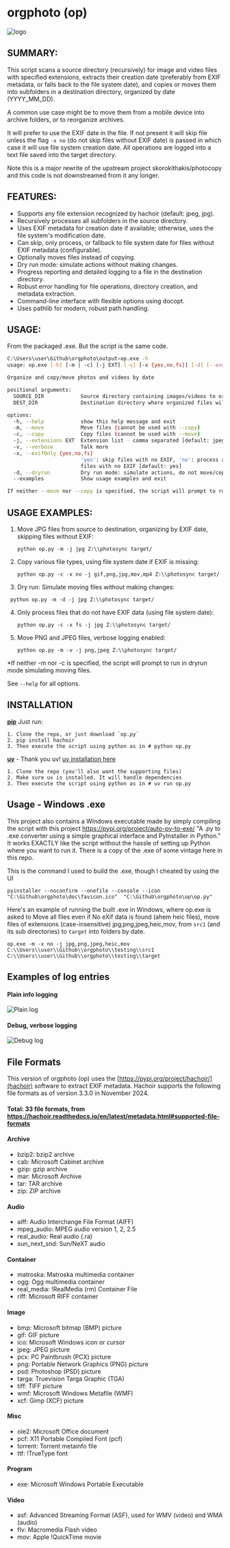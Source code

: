 orgphoto (op)
=========

![logo](doc/logo.png)

SUMMARY:
--------

This script scans a source directory (recursively) for image and video files with specified extensions,
extracts their creation date (preferably from EXIF metadata, or falls back to the file system date),
and copies or moves them into subfolders in a destination directory, organized by date (YYYY_MM_DD).

A common use case might be to move them from a mobile device into archive folders, or to reorganize archives. 

It will prefer to use the EXIF date in the file. If not present it will skip file unless the flag `-x no` (do not skip files without EXIF date) is passed in which case it will use file system creation date. All operations are logged into a text file saved into the target directory.

Note this is a major rewrite of the upstream project skorokithakis/photocopy and this code is not downstreamed from it any longer.



FEATURES:
---------

- Supports any file extension recognized by hachoir (default: jpeg, jpg).
- Recursively processes all subfolders in the source directory.
- Uses EXIF metadata for creation date if available; otherwise, uses the file system's modification date.
- Can skip, only process, or fallback to file system date for files without EXIF metadata (configurable).
- Optionally moves files instead of copying.
- Dry run mode: simulate actions without making changes.
- Progress reporting and detailed logging to a file in the destination directory.
- Robust error handling for file operations, directory creation, and metadata extraction.
- Command-line interface with flexible options using docopt.
- Uses pathlib for modern, robust path handling.

USAGE:
---------
From the packaged .exe. But the script is the same code.

```bash
C:\Users\user\Github\orgphoto\output>op.exe -h
usage: op.exe [-h] [-m | -c] [-j EXT] [-v] [-x {yes,no,fs}] [-d] [--examples] SOURCE_DIR DEST_DIR

Organize and copy/move photos and videos by date

positional arguments:
  SOURCE_DIR            Source directory containing images/videos to organize
  DEST_DIR              Destination directory where organized files will be placed

options:
  -h, --help            show this help message and exit
  -m, --move            Move files (cannot be used with --copy)
  -c, --copy            Copy files (cannot be used with --move)
  -j, --extensions EXT  Extension list - comma separated [default: jpeg,jpg]. Supports all extensions of hachoir
  -v, --verbose         Talk more
  -x, --exifOnly {yes,no,fs}
                        'yes': skip files with no EXIF, 'no': process all files (fallback to filesystem date), 'fs': only process
                        files with no EXIF [default: yes]
  -d, --dryrun          Dry run mode: simulate actions, do not move/copy files
  --examples            Show usage examples and exit

If neither --move nor --copy is specified, the script will prompt to run in dryrun mode simulating moving files.
```

USAGE EXAMPLES:
---------------

1. Move JPG files from source to destination, organizing by EXIF date, skipping files without EXIF:
   
   `python op.py -m -j jpg Z:\\photosync target/`

2. Copy various file types, using file system date if EXIF is missing:

   `python op.py -c -x no -j gif,png,jpg,mov,mp4 Z:\\photosync target/`

3. Dry run: Simulate moving files without making changes:

  ` python op.py -m -d -j jpg Z:\\photosync target/`

4. Only process files that do not have EXIF data (using file system date):

   `python op.py -c -x fs -j jpg Z:\\photosync target/`

5. Move PNG and JPEG files, verbose logging enabled:

   `python op.py -m -v -j png,jpeg Z:\\photosync target/`

*If neither -m nor -c is specified, the script will prompt to run in dryrun mode simulating moving files.

See `--help` for all options.

INSTALLATION
------------
**<u>pip</u>** 
Just run:

    1. Clone the repo, or just download `op.py`
    2. pip install hachoir
    3. Then execute the script using python as in # python op.py

**<u>uv</u>** - Thank you uv! [uv installation here](https://docs.astral.sh/uv/getting-started/installation/)

    1. Clone the repo (you'll also want the supporting files)
    2. Make sure uv is installed. It will handle dependencies 
    3. Then execute the script using python as in # uv run op.py

Usage - Windows .exe
-----
This project also contains a Windows executable made by simply compiling the script with this project https://pypi.org/project/auto-py-to-exe/ "A .py to .exe converter using a simple graphical interface and PyInstaller in Python." It works EXACTLY like the script without the hassle of setting up Python where you want to run it. There is a copy of the .exe of some vintage here in this repo.

This is the command I used to build the .exe, though I cheated by using the UI

``` pyinstaller --noconfirm --onefile --console --icon "C:\Github\orgphoto\doc\favicon.ico"  "C:\Github\orgphoto\op\op.py" ```


Here's an example of running the built .exe in Windows, where op.exe is asked to Move all files even if No eXif data is found (ahem heic files), move files of extensions (case-insensitive) jpg,png,jpeg,heic,mov, from `src1` (and its sub directories) to `target` into folders by date.

```op.exe -m -x no -j jpg,png,jpeg,heic,mov C:\\Users\\user\\Github\\orgphoto\\testing\\src1 C:\\Users\\user\\Github\\orgphoto\\testing\\target```

Examples of log entries
------------------------

#### Plain info logging

![Plain log](../main/doc/log1b.png)


#### Debug, verbose logging

![Debug log](../main/doc/log1.png)



 File Formats
 -------------

This version of orgphoto (op) uses the [https://pypi.org/project/hachoir/](hachoir) software to extract EXIF metadata. Hachoir supports the following 
file formats as of version 3.3.0 in November 2024.

#### Total: 33 file formats, from https://hachoir.readthedocs.io/en/latest/metadata.html#supported-file-formats

#### Archive
* bzip2: bzip2 archive
* cab: Microsoft Cabinet archive
* gzip: gzip archive
* mar: Microsoft Archive
* tar: TAR archive
* zip: ZIP archive

#### Audio
* aiff: Audio Interchange File Format (AIFF)
* mpeg_audio: MPEG audio version 1, 2, 2.5
* real_audio: Real audio (.ra)
* sun_next_snd: Sun/NeXT audio

#### Container
* matroska: Matroska multimedia container
* ogg: Ogg multimedia container
* real_media: !RealMedia (rm) Container File
* riff: Microsoft RIFF container

#### Image
* bmp: Microsoft bitmap (BMP) picture
* gif: GIF picture
* ico: Microsoft Windows icon or cursor
* jpeg: JPEG picture
* pcx: PC Paintbrush (PCX) picture
* png: Portable Network Graphics (PNG) picture
* psd: Photoshop (PSD) picture
* targa: Truevision Targa Graphic (TGA)
* tiff: TIFF picture
* wmf: Microsoft Windows Metafile (WMF)
* xcf: Gimp (XCF) picture

#### Misc
* ole2: Microsoft Office document
* pcf: X11 Portable Compiled Font (pcf)
* torrent: Torrent metainfo file
* ttf: !TrueType font

#### Program
* exe: Microsoft Windows Portable Executable

#### Video
* asf: Advanced Streaming Format (ASF), used for WMV (video) and WMA (audio)
* flv: Macromedia Flash video
* mov: Apple !QuickTime movie
